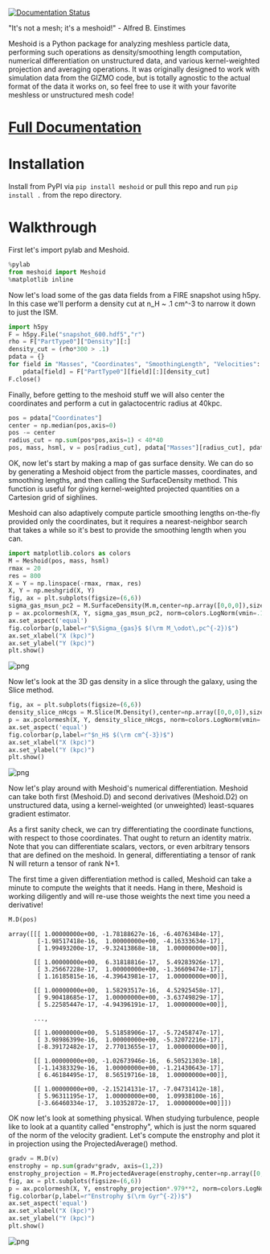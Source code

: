 [![Documentation Status](https://readthedocs.org/projects/meshoid/badge/?version=latest)](https://meshoid.readthedocs.io/en/latest/?badge=latest)

"It's not a mesh; it's a meshoid!" - Alfred B. Einstimes

Meshoid is a Python package for analyzing meshless particle data, performing such operations as density/smoothing length computation, numerical differentiation on unstructured data, and various kernel-weighted projection and averaging operations. It was originally designed to work with simulation data from the GIZMO code, but is totally agnostic to the actual format of the data it works on, so feel free to use it with your favorite meshless or unstructured mesh code!

# [Full Documentation](https://meshoid.readthedocs.io/en/latest/)

# Installation

Install from PyPI via `pip install meshoid` or pull this repo and run `pip install .` from the repo directory.

# Walkthrough
First let's import pylab and Meshoid.

```python
%pylab
from meshoid import Meshoid
%matplotlib inline
```

Now let's load some of the gas data fields from a FIRE snapshot using h5py. In this case we'll perform a density cut at n_H ~ .1 cm^-3 to narrow it down to just the ISM.



```python
import h5py
F = h5py.File("snapshot_600.hdf5","r")
rho = F["PartType0"]["Density"][:]
density_cut = (rho*300 > .1)
pdata = {}
for field in "Masses", "Coordinates", "SmoothingLength", "Velocities":
    pdata[field] = F["PartType0"][field][:][density_cut]
F.close()
```

Finally, before getting to the meshoid stuff we will also center the coordinates and perform a cut in galactocentric radius at 40kpc.


```python
pos = pdata["Coordinates"]
center = np.median(pos,axis=0)
pos -= center
radius_cut = np.sum(pos*pos,axis=1) < 40*40
pos, mass, hsml, v = pos[radius_cut], pdata["Masses"][radius_cut], pdata["SmoothingLength"][radius_cut], pdata["Velocities"][radius_cut]
```

OK, now let's start by making a map of gas surface density. We can do so by generating a Meshoid object from the particle masses, coordinates, and smoothing lengths, and then calling the SurfaceDensity method. This function is useful for giving kernel-weighted projected quantities on a Cartesion grid of sighlines.

Meshoid can also adaptively compute particle smoothing lengths on-the-fly provided only the coordinates, but it requires a nearest-neighbor search that takes a while so it's best to provide the smoothing length when you can.


```python
import matplotlib.colors as colors
M = Meshoid(pos, mass, hsml)
rmax = 20
res = 800
X = Y = np.linspace(-rmax, rmax, res)
X, Y = np.meshgrid(X, Y)
fig, ax = plt.subplots(figsize=(6,6))
sigma_gas_msun_pc2 = M.SurfaceDensity(M.m,center=np.array([0,0,0]),size=40.,res=res)*1e4
p = ax.pcolormesh(X, Y, sigma_gas_msun_pc2, norm=colors.LogNorm(vmin=.1,vmax=1e3))
ax.set_aspect('equal')
fig.colorbar(p,label=r"$\Sigma_{gas}$ $(\rm M_\odot\,pc^{-2})$")
ax.set_xlabel("X (kpc)")
ax.set_ylabel("Y (kpc)")
plt.show()
```


![png](output1.png)


Now let's look at the 3D gas density in a slice through the galaxy, using the Slice method.


```python
fig, ax = plt.subplots(figsize=(6,6))
density_slice_nHcgs = M.Slice(M.Density(),center=np.array([0,0,0]),size=40.,res=res) * 300
p = ax.pcolormesh(X, Y, density_slice_nHcgs, norm=colors.LogNorm(vmin=.1,vmax=1e3))
ax.set_aspect('equal')
fig.colorbar(p,label=r"$n_H$ $(\rm cm^{-3})$")
ax.set_xlabel("X (kpc)")
ax.set_ylabel("Y (kpc)")
plt.show()
```


![png](output2.png)


Now let's play around with Meshoid's numerical differentiation. Meshoid can take both first (Meshoid.D) and second derivatives (Meshoid.D2) on unstructured data, using a kernel-weighted (or unweighted) least-squares gradient estimator.

As a first sanity check, we can try differentiating the coordinate functions, with respect to those coordinates. That ought to return an identity matrix. Note that you can differentiate scalars, vectors, or even arbitrary tensors that are defined on the meshoid. In general, differentiating a tensor of rank N will return a tensor of rank N+1.

The first time a given differentiation method is called, Meshoid can take a minute to compute the weights that it needs. Hang in there, Meshoid is working diligently and will re-use those weights the next time you need a derivative!


```python
M.D(pos) 
```




    array([[[ 1.00000000e+00, -1.78188627e-16, -6.40763484e-17],
            [-1.98517418e-16,  1.00000000e+00, -4.16333634e-17],
            [ 1.99493200e-17, -9.32413868e-18,  1.00000000e+00]],
    
           [[ 1.00000000e+00,  6.31818816e-17,  5.49283926e-17],
            [ 3.25667228e-17,  1.00000000e+00, -1.36609474e-17],
            [ 1.16185815e-16, -4.39643981e-17,  1.00000000e+00]],
    
           [[ 1.00000000e+00,  1.58293517e-16,  4.52925458e-17],
            [ 9.90418685e-17,  1.00000000e+00, -3.63749829e-17],
            [ 5.22585447e-17, -4.94396191e-17,  1.00000000e+00]],
    
           ...,
    
           [[ 1.00000000e+00,  5.51858906e-17, -5.72458747e-17],
            [ 3.98986399e-16,  1.00000000e+00, -5.32072216e-17],
            [-8.39172482e-17,  2.77013655e-17,  1.00000000e+00]],
    
           [[ 1.00000000e+00, -1.02673946e-16,  6.50521303e-18],
            [-1.14383329e-16,  1.00000000e+00, -1.21430643e-17],
            [ 6.46184495e-17,  8.56519716e-18,  1.00000000e+00]],
    
           [[ 1.00000000e+00, -2.15214131e-17, -7.04731412e-18],
            [ 5.96311195e-17,  1.00000000e+00,  1.09938100e-16],
            [-3.66460334e-17,  3.10352872e-17,  1.00000000e+00]]])



OK now let's look at something physical. When studying turbulence, people like to look at a quantity called "enstrophy", which is just the norm squared of the norm of the velocity gradient. Let's compute the enstrophy and plot it in projection using the ProjectedAverage() method.


```python
gradv = M.D(v)
enstrophy = np.sum(gradv*gradv, axis=(1,2))
enstrophy_projection = M.ProjectedAverage(enstrophy,center=np.array([0,0,0]),size=40.,res=res)
fig, ax = plt.subplots(figsize=(6,6))
p = ax.pcolormesh(X, Y, enstrophy_projection*.979**2, norm=colors.LogNorm(vmin=10,vmax=1e7))
fig.colorbar(p,label=r"Enstrophy $(\rm Gyr^{-2})$")
ax.set_aspect('equal')
ax.set_xlabel("X (kpc)")
ax.set_ylabel("Y (kpc)")
plt.show()
```


![png](output3.png)

